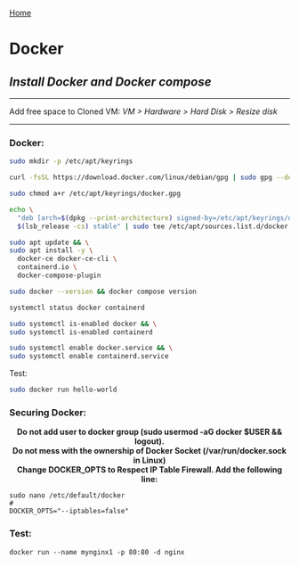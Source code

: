<p align="left">
  <a href="https://github.com/vdarkobar/Home-Cloud#self-hosted-cloud">Home</a>
</p>   
  
# Docker
## *Install Docker and Docker compose*
  
--- 
  
Add free space to Cloned VM: *VM > Hardware > Hard Disk > Resize disk*  

--- 
  
### Docker:
```bash
sudo mkdir -p /etc/apt/keyrings
```
```bash
curl -fsSL https://download.docker.com/linux/debian/gpg | sudo gpg --dearmor -o /etc/apt/keyrings/docker.gpg
```
```bash
sudo chmod a+r /etc/apt/keyrings/docker.gpg
```
```bash
echo \
  "deb [arch=$(dpkg --print-architecture) signed-by=/etc/apt/keyrings/docker.gpg] https://download.docker.com/linux/debian \
  $(lsb_release -cs) stable" | sudo tee /etc/apt/sources.list.d/docker.list > /dev/null
```
```bash
sudo apt update && \
sudo apt install -y \
  docker-ce docker-ce-cli \
  containerd.io \
  docker-compose-plugin
```
```bash
sudo docker --version && docker compose version
```
```bash
systemctl status docker containerd
```
```bash
sudo systemctl is-enabled docker && \
sudo systemctl is-enabled containerd
```
```bash
sudo systemctl enable docker.service && \
sudo systemctl enable containerd.service
```
Test:
```bash
sudo docker run hello-world
```
### Securing Docker:  

<p align="center">
  <b>Do not add user to docker group (sudo usermod -aG docker $USER && logout).</b><br>
  <b>Do not mess with the ownership of Docker Socket (/var/run/docker.sock in Linux)</b><br>
  <b>Change DOCKER_OPTS to Respect IP Table Firewall. Add the following line:</b><br>
</p>

```
sudo nano /etc/default/docker
#
DOCKER_OPTS="--iptables=false"  
```
  
### Test:
```
docker run --name mynginx1 -p 80:80 -d nginx 
```

